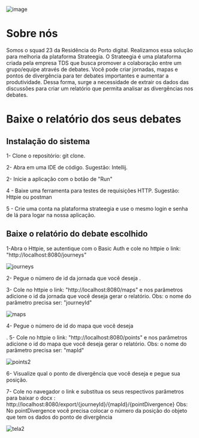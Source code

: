 
![image](https://github.com/PopCPS/TDS-Residencia-GROWUP/assets/110575974/d413eb41-a769-4fca-9ae8-f465e3f656ce)

# Sobre nós

Somos o squad 23 da Residência do Porto digital. Realizamos essa solução para melhoria
da plataforma Strateegia. O Strateegia é uma plataforma criada pela empresa TDS que busca promover 
a colaboração entre um grupo/equipe através de debates. Você pode criar jornadas, mapas e pontos de 
divergência para ter debates importantes e aumentar a produtividade. Dessa forma, surge a necessidade
de extrair os dados das discussões para criar um relatório que permita analisar as divergências nos debates. 

# Baixe o relatório dos seus debates

## Instalação do sistema

1- Clone o repositório: git clone.

2- Abra em uma IDE de código. Sugestão: Intellij.

2- Inicie a aplicação com o botão de "Run"

4 - Baixe uma ferramenta para testes de requisições HTTP. Sugestão: Httpie ou postman

5 - Crie uma conta na plataforma strateegia e use o mesmo login e senha de lá para logar na nossa aplicação.

## Baixe o relatório do debate escolhido

1-Abra o Httpie, se autentique com o  Basic Auth e cole no httpie o link: "http://localhost:8080/journeys"

![journeys](https://github.com/PopCPS/TDS-Residencia-GROWUP/assets/110575974/ed1c9d9b-72af-44bf-91c2-99b72f520d6e)

2- Pegue o número de id da jornada que você deseja .


3- Cole no httpie o link: "http://localhost:8080/maps" e nos parâmetros adicione o id da jornada que você deseja gerar o relatório. 
Obs: o nome do parâmetro precisa ser: "journeyId"

![maps](https://github.com/PopCPS/TDS-Residencia-GROWUP/assets/110575974/ad7384e5-9219-444a-8061-bacdb1facbc7)


4- Pegue o número de id do mapa que você deseja

.
5- Cole no httpie o link: "http://localhost:8080/points"  e nos parâmetros adicione o id do mapa que você deseja gerar o relatório. 
Obs: o nome do parâmetro precisa ser: "mapId"

![points2](https://github.com/PopCPS/TDS-Residencia-GROWUP/assets/110575974/8b6d8f1a-b1b8-403b-b000-8c713d5f5ba9)


6- Visualize qual o ponto de divergência que você deseja e pegue sua posição.

7- Cole no navegador o link e substitua os seus respectivos parâmetros para baixar o docx :  http://localhost:8080/export/{journeyId}/{mapId}/{pointDivergence}
Obs: No pointDivergence você precisa colocar o número da posição do objeto que tem os dados do ponto de divergência 

![tela2](https://github.com/PopCPS/TDS-Residencia-GROWUP/assets/110575974/dbaf7e33-222c-45b7-a49a-abfa0a9ea63d)
